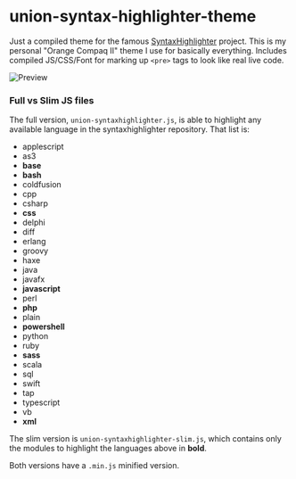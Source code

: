 # union-syntax-highlighter-theme

Just a compiled theme for the famous [SyntaxHighlighter](https://github.com/syntaxhighlighter) project. This is my personal "Orange Compaq II" theme I use for basically everything. Includes compiled JS/CSS/Font for marking up `<pre>` tags to look like real live code.

![Preview](https://github.com/i-a-n/union-syntaxhighlighter-theme/blob/master/compiled/example.png?raw=true)


### Full vs Slim JS files
The full version, `union-syntaxhighlighter.js`, is able to highlight any available language in the syntaxhighlighter repository. That list is:

- applescript
- as3
- **base**
- **bash**
- coldfusion
- cpp
- csharp
- **css**
- delphi
- diff
- erlang
- groovy
- haxe
- java
- javafx
- **javascript**
- perl
- **php**
- plain
- **powershell**
- python
- ruby
- **sass**
- scala
- sql
- swift
- tap
- typescript
- vb
- **xml**

The slim version is `union-syntaxhighlighter-slim.js`, which contains only the modules to highlight the languages above in **bold**.

Both versions have a `.min.js` minified version.

